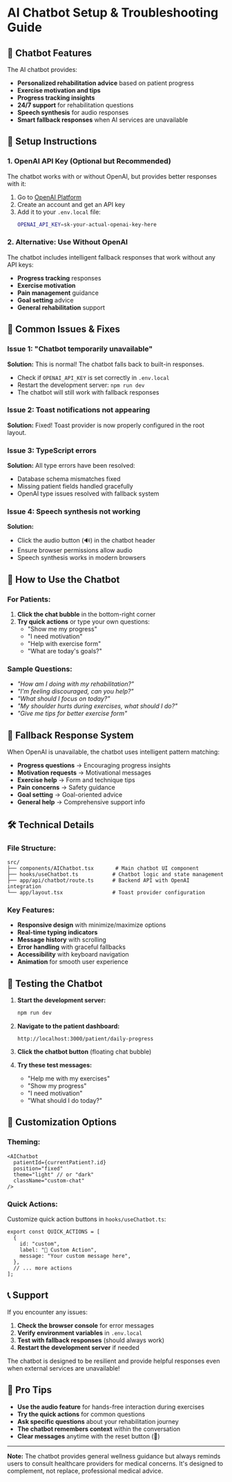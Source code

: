 # AI Chatbot Setup & Troubleshooting Guide

## 🤖 Chatbot Features

The AI chatbot provides:

- **Personalized rehabilitation advice** based on patient progress
- **Exercise motivation and tips**
- **Progress tracking insights**
- **24/7 support** for rehabilitation questions
- **Speech synthesis** for audio responses
- **Smart fallback responses** when AI services are unavailable

## 🔧 Setup Instructions

### 1. OpenAI API Key (Optional but Recommended)

The chatbot works with or without OpenAI, but provides better responses with it:

1. Go to [OpenAI Platform](https://platform.openai.com/api-keys)
2. Create an account and get an API key
3. Add it to your `.env.local` file:
   ```bash
   OPENAI_API_KEY=sk-your-actual-openai-key-here
   ```

### 2. Alternative: Use Without OpenAI

The chatbot includes intelligent fallback responses that work without any API keys:

- **Progress tracking** responses
- **Exercise motivation**
- **Pain management** guidance
- **Goal setting** advice
- **General rehabilitation** support

## 🐛 Common Issues & Fixes

### Issue 1: "Chatbot temporarily unavailable"

**Solution:** This is normal! The chatbot falls back to built-in responses.

- Check if `OPENAI_API_KEY` is set correctly in `.env.local`
- Restart the development server: `npm run dev`
- The chatbot will still work with fallback responses

### Issue 2: Toast notifications not appearing

**Solution:** Fixed! Toast provider is now properly configured in the root layout.

### Issue 3: TypeScript errors

**Solution:** All type errors have been resolved:

- Database schema mismatches fixed
- Missing patient fields handled gracefully
- OpenAI type issues resolved with fallback system

### Issue 4: Speech synthesis not working

**Solution:**

- Click the audio button (🔊) in the chatbot header
- Ensure browser permissions allow audio
- Speech synthesis works in modern browsers

## 🎯 How to Use the Chatbot

### For Patients:

1. **Click the chat bubble** in the bottom-right corner
2. **Try quick actions** or type your own questions:
   - "Show me my progress"
   - "I need motivation"
   - "Help with exercise form"
   - "What are today's goals?"

### Sample Questions:

- _"How am I doing with my rehabilitation?"_
- _"I'm feeling discouraged, can you help?"_
- _"What should I focus on today?"_
- _"My shoulder hurts during exercises, what should I do?"_
- _"Give me tips for better exercise form"_

## 🔄 Fallback Response System

When OpenAI is unavailable, the chatbot uses intelligent pattern matching:

- **Progress questions** → Encouraging progress insights
- **Motivation requests** → Motivational messages
- **Exercise help** → Form and technique tips
- **Pain concerns** → Safety guidance
- **Goal setting** → Goal-oriented advice
- **General help** → Comprehensive support info

## 🛠️ Technical Details

### File Structure:

```
src/
├── components/AIChatbot.tsx       # Main chatbot UI component
├── hooks/useChatbot.ts           # Chatbot logic and state management
├── app/api/chatbot/route.ts      # Backend API with OpenAI integration
└── app/layout.tsx                # Toast provider configuration
```

### Key Features:

- **Responsive design** with minimize/maximize options
- **Real-time typing indicators**
- **Message history** with scrolling
- **Error handling** with graceful fallbacks
- **Accessibility** with keyboard navigation
- **Animation** for smooth user experience

## 🚀 Testing the Chatbot

1. **Start the development server:**

   ```bash
   npm run dev
   ```

2. **Navigate to the patient dashboard:**

   ```
   http://localhost:3000/patient/daily-progress
   ```

3. **Click the chatbot button** (floating chat bubble)

4. **Try these test messages:**
   - "Help me with my exercises"
   - "Show my progress"
   - "I need motivation"
   - "What should I do today?"

## 🎨 Customization Options

### Theming:

```tsx
<AIChatbot
  patientId={currentPatient?.id}
  position="fixed"
  theme="light" // or "dark"
  className="custom-chat"
/>
```

### Quick Actions:

Customize quick action buttons in `hooks/useChatbot.ts`:

```tsx
export const QUICK_ACTIONS = [
  {
    id: "custom",
    label: "🎯 Custom Action",
    message: "Your custom message here",
  },
  // ... more actions
];
```

## 📞 Support

If you encounter any issues:

1. **Check the browser console** for error messages
2. **Verify environment variables** in `.env.local`
3. **Test with fallback responses** (should always work)
4. **Restart the development server** if needed

The chatbot is designed to be resilient and provide helpful responses even when external services are unavailable!

## 🌟 Pro Tips

- **Use the audio feature** for hands-free interaction during exercises
- **Try the quick actions** for common questions
- **Ask specific questions** about your rehabilitation journey
- **The chatbot remembers context** within the conversation
- **Clear messages** anytime with the reset button (🔄)

---

**Note:** The chatbot provides general wellness guidance but always reminds users to consult healthcare providers for medical concerns. It's designed to complement, not replace, professional medical advice.
